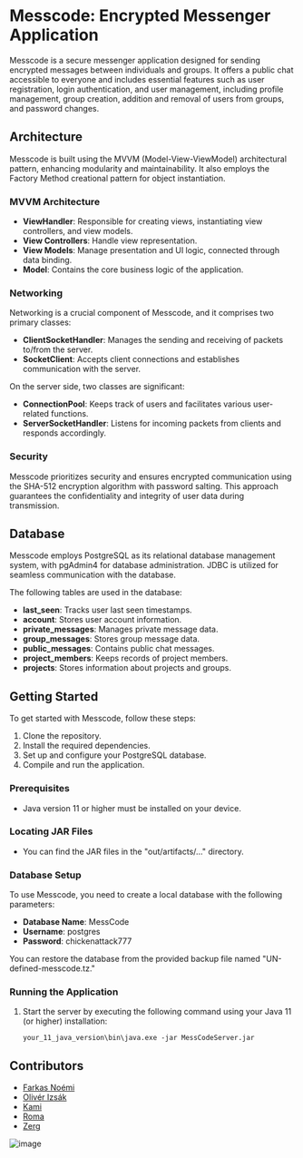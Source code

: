 # Messcode: Encrypted Messenger Application

Messcode is a secure messenger application designed for sending encrypted messages between individuals and groups. It offers a public chat accessible to everyone and includes essential features such as user registration, login authentication, and user management, including profile management, group creation, addition and removal of users from groups, and password changes.

## Architecture

Messcode is built using the MVVM (Model-View-ViewModel) architectural pattern, enhancing modularity and maintainability. It also employs the Factory Method creational pattern for object instantiation.

### MVVM Architecture

- **ViewHandler**: Responsible for creating views, instantiating view controllers, and view models.
- **View Controllers**: Handle view representation.
- **View Models**: Manage presentation and UI logic, connected through data binding.
- **Model**: Contains the core business logic of the application.

### Networking

Networking is a crucial component of Messcode, and it comprises two primary classes:

- **ClientSocketHandler**: Manages the sending and receiving of packets to/from the server.
- **SocketClient**: Accepts client connections and establishes communication with the server.

On the server side, two classes are significant:

- **ConnectionPool**: Keeps track of users and facilitates various user-related functions.
- **ServerSocketHandler**: Listens for incoming packets from clients and responds accordingly.

### Security

Messcode prioritizes security and ensures encrypted communication using the SHA-512 encryption algorithm with password salting. This approach guarantees the confidentiality and integrity of user data during transmission.

## Database

Messcode employs PostgreSQL as its relational database management system, with pgAdmin4 for database administration. JDBC is utilized for seamless communication with the database.

The following tables are used in the database:

- **last_seen**: Tracks user last seen timestamps.
- **account**: Stores user account information.
- **private_messages**: Manages private message data.
- **group_messages**: Stores group message data.
- **public_messages**: Contains public chat messages.
- **project_members**: Keeps records of project members.
- **projects**: Stores information about projects and groups.

## Getting Started

To get started with Messcode, follow these steps:

1. Clone the repository.
2. Install the required dependencies.
3. Set up and configure your PostgreSQL database.
4. Compile and run the application.

### Prerequisites

- Java version 11 or higher must be installed on your device.

### Locating JAR Files

- You can find the JAR files in the "out/artifacts/..." directory.

### Database Setup

To use Messcode, you need to create a local database with the following parameters:

- **Database Name**: MessCode
- **Username**: postgres
- **Password**: chickenattack777

You can restore the database from the provided backup file named "UN-defined-messcode.tz."

### Running the Application

1. Start the server by executing the following command using your Java 11 (or higher) installation:
   
   ```shell
   your_11_java_version\bin\java.exe -jar MessCodeServer.jar

## Contributors

- [Farkas Noémi](https://github.com/yourusername)
- [Olivér Izsák](https://github.com/anotherusername)
- [Kami](https://github.com/anotherusername)
- [Roma](https://github.com/anotherusername)
- [Zerg](https://github.com/anotherusername)

![image](https://github.com/Team-Un-Defined/MessCode/assets/71821927/741be8e8-c0e6-4d88-8d75-f3e899e8e92f)
